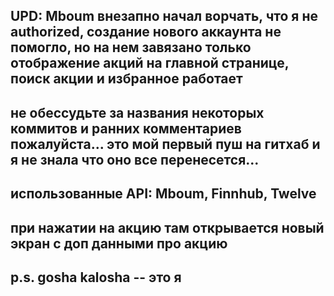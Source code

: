 ## UPD: Mboum внезапно начал ворчать, что я не authorized, создание нового аккаунта не помогло, но на нем завязано только отображение акций на главной странице, поиск акции и избранное работает

## не обессудьте за названия некоторых коммитов и ранних комментариев пожалуйста... это мой первый пуш на гитхаб и я не знала что оно все перенесется...

## использованные API: Mboum, Finnhub, Twelve
## при нажатии на акцию там открывается новый экран с доп данными про акцию

## p.s. gosha kalosha -- это я
